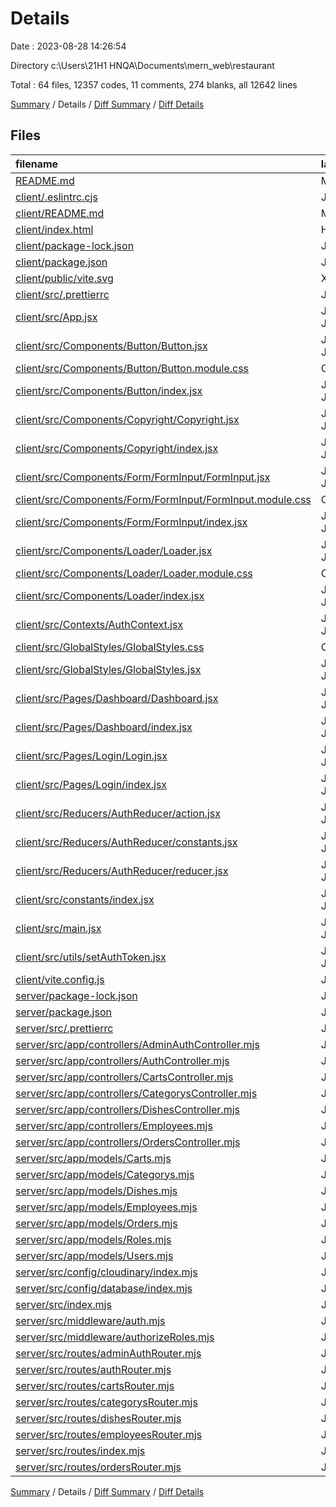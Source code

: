 # Details

Date : 2023-08-28 14:26:54

Directory c:\\Users\\21H1 HNQA\\Documents\\mern_web\\restaurant

Total : 64 files,  12357 codes, 11 comments, 274 blanks, all 12642 lines

[Summary](results.md) / Details / [Diff Summary](diff.md) / [Diff Details](diff-details.md)

## Files
| filename | language | code | comment | blank | total |
| :--- | :--- | ---: | ---: | ---: | ---: |
| [README.md](/README.md) | Markdown | 2 | 0 | 1 | 3 |
| [client/.eslintrc.cjs](/client/.eslintrc.cjs) | JavaScript | 20 | 0 | 1 | 21 |
| [client/README.md](/client/README.md) | Markdown | 5 | 0 | 4 | 9 |
| [client/index.html](/client/index.html) | HTML | 13 | 0 | 1 | 14 |
| [client/package-lock.json](/client/package-lock.json) | JSON | 8,186 | 0 | 1 | 8,187 |
| [client/package.json](/client/package.json) | JSON | 37 | 0 | 1 | 38 |
| [client/public/vite.svg](/client/public/vite.svg) | XML | 1 | 0 | 0 | 1 |
| [client/src/.prettierrc](/client/src/.prettierrc) | JSON | 6 | 0 | 0 | 6 |
| [client/src/App.jsx](/client/src/App.jsx) | JavaScript JSX | 16 | 1 | 4 | 21 |
| [client/src/Components/Button/Button.jsx](/client/src/Components/Button/Button.jsx) | JavaScript JSX | 15 | 0 | 3 | 18 |
| [client/src/Components/Button/Button.module.css](/client/src/Components/Button/Button.module.css) | CSS | 37 | 0 | 8 | 45 |
| [client/src/Components/Button/index.jsx](/client/src/Components/Button/index.jsx) | JavaScript JSX | 1 | 0 | 1 | 2 |
| [client/src/Components/Copyright/Copyright.jsx](/client/src/Components/Copyright/Copyright.jsx) | JavaScript JSX | 19 | 0 | 3 | 22 |
| [client/src/Components/Copyright/index.jsx](/client/src/Components/Copyright/index.jsx) | JavaScript JSX | 1 | 0 | 0 | 1 |
| [client/src/Components/Form/FormInput/FormInput.jsx](/client/src/Components/Form/FormInput/FormInput.jsx) | JavaScript JSX | 25 | 0 | 4 | 29 |
| [client/src/Components/Form/FormInput/FormInput.module.css](/client/src/Components/Form/FormInput/FormInput.module.css) | CSS | 37 | 0 | 6 | 43 |
| [client/src/Components/Form/FormInput/index.jsx](/client/src/Components/Form/FormInput/index.jsx) | JavaScript JSX | 1 | 0 | 1 | 2 |
| [client/src/Components/Loader/Loader.jsx](/client/src/Components/Loader/Loader.jsx) | JavaScript JSX | 6 | 0 | 3 | 9 |
| [client/src/Components/Loader/Loader.module.css](/client/src/Components/Loader/Loader.module.css) | CSS | 29 | 0 | 2 | 31 |
| [client/src/Components/Loader/index.jsx](/client/src/Components/Loader/index.jsx) | JavaScript JSX | 1 | 0 | 1 | 2 |
| [client/src/Contexts/AuthContext.jsx](/client/src/Contexts/AuthContext.jsx) | JavaScript JSX | 107 | 1 | 16 | 124 |
| [client/src/GlobalStyles/GlobalStyles.css](/client/src/GlobalStyles/GlobalStyles.css) | CSS | 8 | 0 | 2 | 10 |
| [client/src/GlobalStyles/GlobalStyles.jsx](/client/src/GlobalStyles/GlobalStyles.jsx) | JavaScript JSX | 5 | 0 | 3 | 8 |
| [client/src/Pages/Dashboard/Dashboard.jsx](/client/src/Pages/Dashboard/Dashboard.jsx) | JavaScript JSX | 6 | 0 | 2 | 8 |
| [client/src/Pages/Dashboard/index.jsx](/client/src/Pages/Dashboard/index.jsx) | JavaScript JSX | 1 | 0 | 0 | 1 |
| [client/src/Pages/Login/Login.jsx](/client/src/Pages/Login/Login.jsx) | JavaScript JSX | 167 | 0 | 6 | 173 |
| [client/src/Pages/Login/index.jsx](/client/src/Pages/Login/index.jsx) | JavaScript JSX | 1 | 0 | 1 | 2 |
| [client/src/Reducers/AuthReducer/action.jsx](/client/src/Reducers/AuthReducer/action.jsx) | JavaScript JSX | 7 | 0 | 2 | 9 |
| [client/src/Reducers/AuthReducer/constants.jsx](/client/src/Reducers/AuthReducer/constants.jsx) | JavaScript JSX | 1 | 0 | 1 | 2 |
| [client/src/Reducers/AuthReducer/reducer.jsx](/client/src/Reducers/AuthReducer/reducer.jsx) | JavaScript JSX | 23 | 0 | 4 | 27 |
| [client/src/constants/index.jsx](/client/src/constants/index.jsx) | JavaScript JSX | 1 | 0 | 1 | 2 |
| [client/src/main.jsx](/client/src/main.jsx) | JavaScript JSX | 14 | 0 | 2 | 16 |
| [client/src/utils/setAuthToken.jsx](/client/src/utils/setAuthToken.jsx) | JavaScript JSX | 9 | 0 | 3 | 12 |
| [client/vite.config.js](/client/vite.config.js) | JavaScript | 5 | 1 | 2 | 8 |
| [server/package-lock.json](/server/package-lock.json) | JSON | 2,465 | 0 | 1 | 2,466 |
| [server/package.json](/server/package.json) | JSON | 41 | 0 | 1 | 42 |
| [server/src/.prettierrc](/server/src/.prettierrc) | JSON | 6 | 0 | 0 | 6 |
| [server/src/app/controllers/AdminAuthController.mjs](/server/src/app/controllers/AdminAuthController.mjs) | JavaScript | 114 | 0 | 17 | 131 |
| [server/src/app/controllers/AuthController.mjs](/server/src/app/controllers/AuthController.mjs) | JavaScript | 151 | 0 | 21 | 172 |
| [server/src/app/controllers/CartsController.mjs](/server/src/app/controllers/CartsController.mjs) | JavaScript | 41 | 0 | 12 | 53 |
| [server/src/app/controllers/CategorysController.mjs](/server/src/app/controllers/CategorysController.mjs) | JavaScript | 49 | 0 | 10 | 59 |
| [server/src/app/controllers/DishesController.mjs](/server/src/app/controllers/DishesController.mjs) | JavaScript | 49 | 0 | 10 | 59 |
| [server/src/app/controllers/Employees.mjs](/server/src/app/controllers/Employees.mjs) | JavaScript | 102 | 0 | 9 | 111 |
| [server/src/app/controllers/OrdersController.mjs](/server/src/app/controllers/OrdersController.mjs) | JavaScript | 0 | 0 | 1 | 1 |
| [server/src/app/models/Carts.mjs](/server/src/app/models/Carts.mjs) | JavaScript | 17 | 0 | 3 | 20 |
| [server/src/app/models/Categorys.mjs](/server/src/app/models/Categorys.mjs) | JavaScript | 18 | 0 | 3 | 21 |
| [server/src/app/models/Dishes.mjs](/server/src/app/models/Dishes.mjs) | JavaScript | 31 | 0 | 3 | 34 |
| [server/src/app/models/Employees.mjs](/server/src/app/models/Employees.mjs) | JavaScript | 127 | 0 | 10 | 137 |
| [server/src/app/models/Orders.mjs](/server/src/app/models/Orders.mjs) | JavaScript | 24 | 0 | 3 | 27 |
| [server/src/app/models/Roles.mjs](/server/src/app/models/Roles.mjs) | JavaScript | 22 | 0 | 3 | 25 |
| [server/src/app/models/Users.mjs](/server/src/app/models/Users.mjs) | JavaScript | 120 | 0 | 10 | 130 |
| [server/src/config/cloudinary/index.mjs](/server/src/config/cloudinary/index.mjs) | JavaScript | 9 | 0 | 3 | 12 |
| [server/src/config/database/index.mjs](/server/src/config/database/index.mjs) | JavaScript | 18 | 0 | 3 | 21 |
| [server/src/index.mjs](/server/src/index.mjs) | JavaScript | 27 | 5 | 10 | 42 |
| [server/src/middleware/auth.mjs](/server/src/middleware/auth.mjs) | JavaScript | 21 | 3 | 5 | 29 |
| [server/src/middleware/authorizeRoles.mjs](/server/src/middleware/authorizeRoles.mjs) | JavaScript | 20 | 0 | 7 | 27 |
| [server/src/routes/adminAuthRouter.mjs](/server/src/routes/adminAuthRouter.mjs) | JavaScript | 9 | 0 | 6 | 15 |
| [server/src/routes/authRouter.mjs](/server/src/routes/authRouter.mjs) | JavaScript | 10 | 0 | 6 | 16 |
| [server/src/routes/cartsRouter.mjs](/server/src/routes/cartsRouter.mjs) | JavaScript | 8 | 0 | 5 | 13 |
| [server/src/routes/categorysRouter.mjs](/server/src/routes/categorysRouter.mjs) | JavaScript | 10 | 0 | 6 | 16 |
| [server/src/routes/dishesRouter.mjs](/server/src/routes/dishesRouter.mjs) | JavaScript | 10 | 0 | 6 | 16 |
| [server/src/routes/employeesRouter.mjs](/server/src/routes/employeesRouter.mjs) | JavaScript | 10 | 0 | 5 | 15 |
| [server/src/routes/index.mjs](/server/src/routes/index.mjs) | JavaScript | 15 | 0 | 4 | 19 |
| [server/src/routes/ordersRouter.mjs](/server/src/routes/ordersRouter.mjs) | JavaScript | 0 | 0 | 1 | 1 |

[Summary](results.md) / Details / [Diff Summary](diff.md) / [Diff Details](diff-details.md)